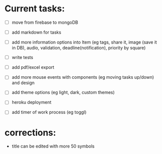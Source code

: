  
# Current tasks:

- [ ] move from firebase to mongoDB

- [ ] add markdown for tasks

- [ ] add more information options into Item (eg tags, share it, image (save it in DB), audio, validation, deadline(notification), priority by square)

- [ ] write tests

- [ ] add pdf/excel export

- [ ] add more mouse events with components (eg moving tasks up/down) and design

- [ ] add theme options (eg light, dark, custom themes)

- [ ] heroku deployment

- [ ] add timer of work process (eg toggl)

# corrections:

- title can be edited with more 50 symbols